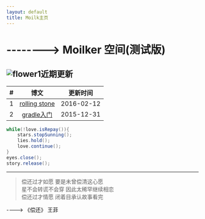 ```yaml
---
layout: default
title: Moilk主页
---
```

# --------> Moilker 空间(测试版)

## ![flower1](http://duras.wang/img/myLogo/flower1.png)近期更新

| # | 博文 | 更新时间 |
| :--:| :--: | :---: |
| 1 | [rolling stone](http://duras.wang/Blog/2016/02/01/RollingStone/) | 2016-02-12 |
| 2 | [gradle入门](http://duras.wang/Blog/2016/01/29/gradle/) | 2015-12-31 |
  
  
  
```java
while(!love.isRepay()){
	stars.stopSunning();
	lies.hold();
	love.continue();
}
eyes.close();
story.release();
```

************************
> 偿还过才如愿 要是未曾偿清这心愿  
星不会转谎不会穿 因此太稀罕继续相恋  
偿还过才情愿 闭着目承认故事看完  

----> 《偿还》 王菲